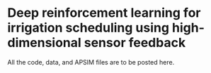 # Deep reinforcement learning for irrigation scheduling using high-dimensional sensor feedback

All the code, data, and APSIM files are to be posted here.
